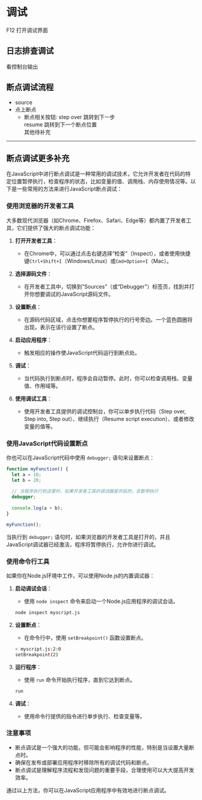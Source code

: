 # 调试

F12 打开调试界面

## 日志排查调试

看控制台输出

## 断点调试流程

- source
- 点上断点
  - 断点相关按钮:
  step over  跳转到下一步  
  resume  跳转到下一个断点位置  
  其他待补充

---

## 断点调试更多补充

在JavaScript中进行断点调试是一种常用的调试技术，它允许开发者在代码的特定位置暂停执行，检查程序的状态，比如变量的值、调用栈、内存使用情况等。以下是一些常用的方法来进行JavaScript断点调试：

### 使用浏览器的开发者工具

大多数现代浏览器（如Chrome、Firefox、Safari、Edge等）都内置了开发者工具，它们提供了强大的断点调试功能：

1. **打开开发者工具**：
   - 在Chrome中，可以通过点击右键选择“检查”（Inspect），或者使用快捷键`Ctrl+Shift+I`（Windows/Linux）或`Cmd+Option+I`（Mac）。

2. **选择源码文件**：
   - 在开发者工具中，切换到“Sources”（或“Debugger”）标签页，找到并打开你想要调试的JavaScript源码文件。

3. **设置断点**：
   - 在源码代码区域，点击你想要程序暂停执行的行号旁边。一个蓝色圆圈将出现，表示在该行设置了断点。

4. **启动应用程序**：
   - 触发相应的操作使JavaScript代码运行到断点处。

5. **调试**：
   - 当代码执行到断点时，程序会自动暂停。此时，你可以检查调用栈、变量值、作用域等。

6. **使用调试工具**：
   - 使用开发者工具提供的调试控制台，你可以单步执行代码（Step over, Step into, Step out）、继续执行（Resume script execution）、或者修改变量的值等。

### 使用JavaScript代码设置断点

你也可以在JavaScript代码中使用 `debugger;` 语句来设置断点：

```javascript
function myFunction() {
  let a = 10;
  let b = 20;
  
  // 当程序执行到这里时，如果开发者工具的调试器是开启的，会暂停执行
  debugger;
  
  console.log(a + b);
}

myFunction();
```

当执行到 `debugger;` 语句时，如果浏览器的开发者工具是打开的，并且JavaScript调试器已经激活，程序将暂停执行，允许你进行调试。

### 使用命令行工具

如果你在Node.js环境中工作，可以使用Node.js的内置调试器：

1. **启动调试会话**：
   - 使用 `node inspect` 命令来启动一个Node.js应用程序的调试会话。

   ```bash
   node inspect myscript.js
   ```

2. **设置断点**：
   - 在命令行中，使用 `setBreakpoint()` 函数设置断点。

   ```bash
   < myscript.js:2:0
   setBreakpoint(2)
   ```

3. **运行程序**：
   - 使用 `run` 命令开始执行程序，直到它达到断点。

   ```bash
   run
   ```

4. **调试**：
   - 使用命令行提供的指令进行单步执行、检查变量等。

### 注意事项

- 断点调试是一个强大的功能，但可能会影响程序的性能，特别是当设置大量断点时。
- 确保在发布或部署应用程序时移除所有的调试代码和断点。
- 断点调试是理解程序流程和发现问题的重要手段，合理使用可以大大提高开发效率。

通过以上方法，你可以在JavaScript应用程序中有效地进行断点调试。
